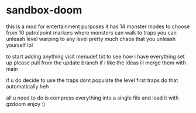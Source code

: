 # sandbox-doom

this is a mod for entertainment purposes
it has
14 monster modes to choose from
10 patrolpoint markers where monsters can walk to
traps you can unleash 
level warping to any level
pretty much chaos that you unleash yourself lol

to start adding anything visit menudef.txt to
see how i have everything set up
please pull from the update branch if i like
the ideas ill merge them with main

if u do decide to use the traps dont populate the level first
traps do that automatically heh

all u need to do is compress everything into a single
file and load it with gzdoom enjoy :)
